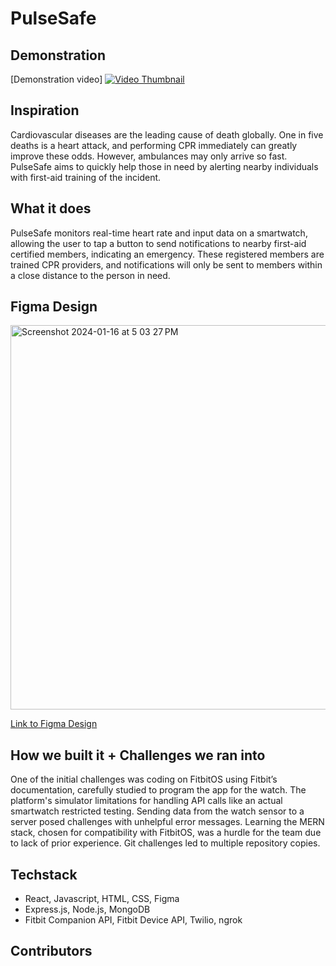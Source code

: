 # PulseSafe

## Demonstration

[Demonstration video][](https://www.youtube.com/watch?v=kHKq8fa2c4o)
[![Video Thumbnail](<img width="784" alt="Screenshot 2024-01-16 at 5 12 32 PM" src="https://github.com/4shlyn/pulsesafe/assets/43616290/22bfcd12-1dcd-4f1b-920e-25e167d2cf43">)](https://www.youtube.com/watch?v=kHKq8fa2c4o)

## Inspiration

Cardiovascular diseases are the leading cause of death globally. One in five deaths is a heart attack, and performing CPR immediately can greatly improve these odds. However, ambulances may only arrive so fast. PulseSafe aims to quickly help those in need by alerting nearby individuals with first-aid training of the incident.

## What it does

PulseSafe monitors real-time heart rate and input data on a smartwatch, allowing the user to tap a button to send notifications to nearby first-aid certified members, indicating an emergency. These registered members are trained CPR providers, and notifications will only be sent to members within a close distance to the person in need.

## Figma Design

<img width="615" alt="Screenshot 2024-01-16 at 5 03 27 PM" src="https://github.com/4shlyn/pulsesafe/assets/43616290/4e2ae05e-7f3c-4bf1-b9ae-bfb742f68394">

[Link to Figma Design](https://www.figma.com/file/3lFJwbMSbWxeYDoLGpuMgM/UI%2FUX-Design-of-PulseSafe?type=design&node-id=33%3A444&mode=design&t=nQrfA5InOqR9Quak-1)

## How we built it + Challenges we ran into

One of the initial challenges was coding on FitbitOS using Fitbit’s documentation, carefully studied to program the app for the watch. The platform's simulator limitations for handling API calls like an actual smartwatch restricted testing. Sending data from the watch sensor to a server posed challenges with unhelpful error messages. Learning the MERN stack, chosen for compatibility with FitbitOS, was a hurdle for the team due to lack of prior experience. Git challenges led to multiple repository copies.

## Techstack
- React, Javascript, HTML, CSS, Figma
- Express.js, Node.js, MongoDB
- Fitbit Companion API, Fitbit Device API, Twilio, ngrok

## Contributors



